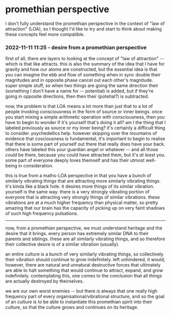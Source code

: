 # promethian perspective

I don't fully understand the promethian perspective in the context of "law of attraction" (LOA), so I thought I'd like to try and start to think about making these concepts feel more compatible.

### 2022-11-11 11:25 - desire from a promethian perspective

first of all, there are layers to looking at the concept of "law of attraction" -- which is that like attracts. this is also the summary of the idea that I have for gravity and how our atoms are constructed, but the essential idea is that you can imagine the ebb and flow of something when in sync double their magnitudes and in opposite phase cancel out each other's magnitude. super simple stuff, so when two things are going the same direction their (something I don't have a name for -- potential) is added, but if they're going in opposite directions, then then their (potetial?) is subtracted.

now, the problem is that LOA means a lot more than just that to a lot of people invoking consciousness in the form of source or inner beings. once you start mixing a simple arithmetic operation with consciousness, then you have to begin to wonder if it's yourself that's doing it all? am I the thing that I labeled previously as source or my inner being? it's certainly a difficult thing to consider. psychedellics help. however skipping over the mountains of evidence that cosciousness is fundamental, it's important to begin to realise that there is some part of yourself out there that really does have your back. others have labeled this your guardian angel or whatever -- and all those *could* be there, because you could have attracted them, but it's *at least* you. some part of everyone deeply loves themself and has their utmost well-being in consideration.

this is true from a maths-LOA perspective in that you have a bunch of similarly vibrating things that are attracting more similarly vibrating things. it's kinda like a black hole. it desires more things of its similar vibration. yourself is the same way. there is a very strongly vibrating portion of everyone that is attracting very strongly things of similar vibrations. these vibrations are at a much higher frequency than physical matter, so pretty amazing that our brain has the capacity of picking up on very faint shadows of such high frequency pulsations.

---

now, from a promethian perspective, we must understand heritage and the desire that it brings. every person has extremely similar DNA to their parents and siblings. these are all similarly vibrating things, and so therefore their collective desire is of a similar vibration (usually).

an entire culture is a bunch of very similarly vibrating things, so collectively their vibration should continue to grow indefinitely. left unhindered, it would; however, there are natural and unnatural destructive forces that ultimately are able to halt something that would continue to attract, expand, and grow indefinitely. contemplating this, one comes to the conclusion that all things are actually destroyed by theirselves.

we are our own worst enemies -- but there *is* always that one really high frequency part of every organisational/vibrational structure, and so the goal of an culture is to be able to instantiate this promethian spirit into their culture, so that the culture grows and continues on its heritage.
